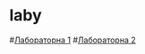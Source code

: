 # laby
#[Лабораторна 1](https://github.com/kurtic/Laba1)
#[Лабораторна 2](https://github.com/kurtic/lab_2)
